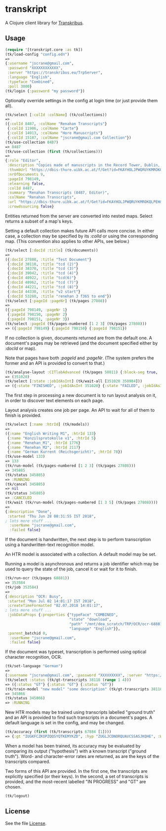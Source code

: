 # transkript

A Clojure client library for [Transkribus](https://github.com/Transkribus).

## Usage

```clojure
(require '[transkript.core :as tk])
(tk/load-config "config.edn")
=>
{:username "jscrane@gmail.com",
 :password "XXXXXXXXXXXX",
 :server "https://transkribus.eu/TrpServer",
 :language "English",
 :typeface "Combined",
 :poll 3000}
(tk/login {:password "my password"})
```

Optionally override settings in the config at login time (or just provide them all).

```clojure
(tk/select [:colId :colName] (tk/collections))
=>
({:colId 8487, :colName "Renahan Transcripts"}
 {:colId 11986, :colName "Carte"}
 {:colId 14913, :colName "Hore Manuscripts"}
 {:colId 15187, :colName "jscrane@gmail.com Collection"})
(tk/use-collection 8487)
=> 8487
(tk/use-collection (first (tk/collections)))
=>
{:role "Editor",
 :description "Copies made of manuscripts in the Record Tower, Dublin, by the Rev. Laurence Renehan, first President of Maynooth College in the mid-nineteenth cenury. The originals were destroyed in the the Fourcourts Fire in Dublin in 1922.",
 :thumbUrl "https://dbis-thure.uibk.ac.at/f/Get?id=FKAYHOLJPWQRUYKMROKQLPEH&fileType=thumb",
 :nrOfDocuments 9,
 :pageId 798149,
 :elearning false,
 :colId 8487,
 :summary "Renahan Transcripts (8487, Editor)",
 :colName "Renahan Transcripts",
 :url "https://dbis-thure.uibk.ac.at/f/Get?id=FKAYHOLJPWQRUYKMROKQLPEH&fileType=view",
 :crowdsourcing false}
```

Entities returned from the server are converted into nested maps. Select returns 
a subset of a map's keys.

Setting a default collection makes future API calls more concise. In either case,
a collection may be specified by its _:colId_ or using the corresponding map. (This
convention also applies to other APIs, see below.)

```clojure
(tk/select [:docId :title] (tk/documents))
=>
({:docId 27808, :title "Test Document"}
 {:docId 38118, :title "tcd (2)"}
 {:docId 38370, :title "tcd (3)"}
 {:docId 39042, :title "tcd (4)"}
 {:docId 40922, :title "tcd(6)"}
 {:docId 40962, :title "tcd (7)"}
 {:docId 44221, :title "tcd (8)"}
 {:docId 44330, :title "v2 start"}
 {:docId 53260, :title "renehan 3 f365 to end"})
(tk/select [:pageId :pageNr] (tk/pages 27808))
=> 
({:pageId 798149, :pageNr 1}
 {:pageId 798150, :pageNr 2}
 {:pageId 798151, :pageNr 3})
(tk/select :pageId (tk/pages-numbered [1 2 3] (tk/pages 27808)))
=> ({:pageId 798149} {:pageId 798150} {:pageId 798151})
```

If no collection is given, documents returned are from the default one.
A document's pages may be retrieved (and the document specified either by
_:docId_ or map).

Note that pages have both _:pageId_ and _:pageNr_. (The system prefers the
former and an API is provided to convert to that.)

```clojure
(tk/analyse-layout :CITlabAdvanced (tk/pages 50811) {:block-seg true, :line-seg true})
=> (351020)
(tk/select [:state :jobIdAsInt] (tk/wait-all [351020 350984]))
=> ({:state "FINISHED", :jobIdAsInt 351020} {:state "FAILED", :jobIdAsInt 350984})
```

The first step in processing a new document is to run layout analysis on it, in order
to discover text elements on each page.

Layout analysis creates one job per page. An API to wait for all of them to
finish is provided.

```clojure
(tk/select [:name :htrId] (tk/models))
=>
({:name "English Writing M1", :htrId 133}
 {:name "Konzilsprotokolle v1", :htrId 5}
 {:name "Renehan_M1", :htrId 1776}
 {:name "Renehan_M2", :htrId 2117}
 {:name "German Kurrent (Reichsgericht)", :htrId 78})
(tk/use-model 133)
=> 133
(tk/run-model (tk/pages-numbered [1 2 3] (tk/pages 27808)))
=> 345885
(tk/status 345885)
=> :RUNNING
(tk/cancel 345885)
=> nil
(tk/status 345885)
=> :CANCELED
(tk/wait (tk/run-model (tk/pages-numbered [1 3 5] (tk/pages 27808))))
=>
{:description "Done",
 :started "Thu Jun 28 08:31:55 IST 2018",
; lots more stuff ...
  :userName "jscrane@gmail.com",
  :failed false}
```
If the document is handwritten, the next step is to perform transcription
using a handwritten-text recognition model.

An HTR model is associated with a collection. A default model may be set.

Running a model is asynchronous and returns a job identifier which may be
used to query the state of the job, cancel it or wait for it to finish.

```clojure
(tk/run-ocr (tk/pages 68881))
=> 353584
(tk/job 353584)
=>
{:description "OCR: Busy",
 :started "Mon Jul 02 14:01:17 IST 2018",
 :createTimeFormatted "02.07.2018 14:01:17",
; lots more stuff ...
 :jobDataProps {:properties {"typeFace" "COMBINED",
                             "state" "download",
                             "path" "/mnt/dea_scratch/TRP/OCR/ocr-68881-8584653302377025848",
                             "language" "English"}},
 :parent_batchid 0,
  :userName "jscrane@gmail.com",
  :failed false}
```

If the document was typeset, transcription is performed using optical character
recognition, OCR.

```clojure
(tk/set-language "German")
=>
{:username "jscrane@gmail.com", :password "XXXXXXXXX", :server "https://transkribus.eu/TrpServer", :language "German"}
(tk/select :status (tk/gt-transcripts 38118 (range 1 4)))
=> ({:status "GT"} {:status "GT"} {:status "GT"})
(tk/train-model "new model" "some description" (tk/gt-transcripts 38118 (range 1 4)) (tk/gt-transcripts 38118 [5 6]))
=> 345866
(tk/status 345866)
=> :RUNNING
```

New HTR models may be trained using transcripts labelled "ground truth" and an API is provided to find such transcripts in a document's pages. A default language is set in the config, and may be changed.

```clojure
(tk/accuracy (first (tk/transcripts 67884 [1])))
=> {:gt "IUGKFCZKOPZQQSYQTKEMYKZD", :hyp "ZUGLJCDNORQUAVCSSASJKQHE", :WER 135.65573, :CER 95.60117}
```

When a model has been trained, its accuracy may be evaluated by comparing its output ("hypothesis")
with a known transcript ("ground truth"). Word- and character-error
rates are returned, as are the keys of the transcripts compared.

Two forms of this API are provided. In the first one, the transcripts are
explicitly specified (or their keys). In the second, a set of transcripts is
provided, and the most-recent labelled "IN PROGRESS" and "GT" are chosen.
 
```clojure
(tk/logout)
```

## License

See the file [License](https://github.com/jscrane/transkript/blob/master/LICENSE).
